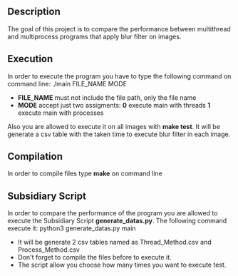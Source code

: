 ## Description
The goal of this project is to compare the performance between multithread and multiprocess programs that apply blur filter on images.

## Execution
In order to execute the program you have to type the following command on command line: ./main FILE_NAME MODE

- **FILE_NAME** must not include the file path, only the file name
- **MODE** accept just two assigments:
  __0__ execute main with threads
  __1__ execute main with processes

Also you are allowed to execute it on all images with **make test**. It will be generate a csv table with the taken time to execute blur filter in each image.

## Compilation
In order to compile files type **make** on command line

## Subsidiary Script
In order to compare the performance of the program you are allowed to execute the Subsidiary Script **generate_datas.py**.
The following command execute it: python3 generate_datas.py main

- It will be generate 2 csv tables named as Thread_Method.csv and Process_Method.csv
- Don't forget to compile the files before to execute it.
- The script allow you choose how many times you want to execute test.
